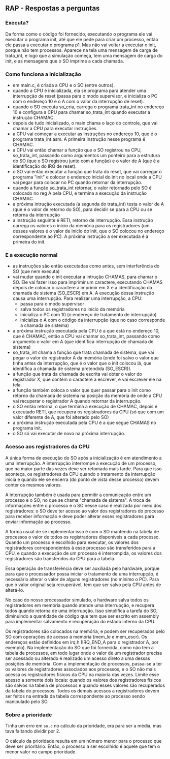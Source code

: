 ## RAP - Respostas a perguntas

### Executa?

Da forma como o código foi fornecido, executando o programa ele vai executar o
programa init, até que ele pede para criar um processo, então ele passa a
executar o programa p1. Mas não vai voltar a executar o init, porque não tem
processos. Aparece na tela uma mensagem de carga de trata_int, e logo que a
simulação começa, tem uma mensagem de carga do init, e as mensagens que o SO
imprime a cada chamada.

### Como funciona a Inicialização

- em main.c, é criada a CPU e o SO (entre outros).
- quando a CPU é inicializada, ela se programa para atender uma interrupção de
  reset (passa para o modo supervisor, e inicializa o PC com o endereço 10 e o
  A com o valor da interrupção de reset).
- quando o SO executa so_cria, carrega o programa trata_int no endereço 10 e
  configura a CPU para chamar so_trata_int quando executar a instrução CHAMAC.
- depois de tudo inicializado, o main chama o laço do controle, que vai chamar
  a CPU para executar instruções.
- a CPU vai começar a executar as instruções no endereço 10, que é o programa
  trata_int.asm. A primeira instrução nesse programa é CHAMAC.
- a CPU vai então chamar a função que o SO registrou na CPU, so_trata_int,
  passando como argumentos um ponteiro para a estrutura do SO (que o SO
  registrou junto com a função) e o valor de A (que é a identificação do IRQ de
  reset).
- o SO vai então executar a função que trata do reset, que vai carregar o
  programa "init" e colocar o endereço inicial do init no local onde a CPU vai
  pegar para colocar no PC quando retornar da interrupção.
- quando a função so_trata_int retornar, o valor retornado pelo SO é colocado
  no reg A pela CPU, e termina a execução da instrução CHAMAC.
- a próxima intrução executada (a segunda do trata_int) testa o valor de A (que
  é o valor de retorno do SO), para decidir se para a CPU ou se retorna da
  interrupção
- a instrução seguinte é RETI, retorno de interrupção. Essa instrução carrega
  os valores o início da memória para os registradores (um desses valores é o
  valor de início do init, que o SO colocou no endereço correspondente ao PC).
  A próxima instrução a ser executada é a primeira do init.

### E a execução normal

- as instruções são então executadas como antes, sem interferência do SO (que
  nem executa)
- vai mudar quando o init executar a intrução CHAMAS, para chamar o SO. Ele vai
  fazer isso para imprimir um caractere, executando CHAMAS depois de colocar o
  caractere a imprimir em X e a identificação da chamada de sistema (SO_ESCR) em
  A. A execução dessa instrução causa uma interrupção. Para realizar uma
  interrupção, a CPU:
   - passa para o modo supervisor
   - salva todos os registradores no início da memória
   - inicializa o PC com 10 (o endereço de tratamento de interrupção)
   - inicializa o A com o código da interrupção (que no caso corresponde a
     chamada de sistema)
- a próxima instrução executada pela CPU é a que está no endereço 10, que é
  CHAMAC, então a CPU vai chamar so_trata_int, passando como argumento o valor em
  A (que identifica interrupção de chamada de sistema)
- so_trata_int chama a função que trata chamada de sistema, que vai pegar o
  valor do registrador A da memória (onde foi salvo o valor que tinha antes da
  interrupção, que é o valor que o init colocou lá, que identifica a chamada de
  sistema pretendida (SO_ESCR)).
- a função que trata da chamada de escrita vai obter o valor do registrador X,
  que contém o caractere a escrever, e vai escrever ele na tela.
- a função também coloca o valor que quer passar para o init como retorno da
  chamada de sistema na posição da memória de onde a CPU vai recuperar o
  registrador A quando retornar da interrupção.
- o SO então retorna, o que termina a execução de CHAMAC, depois é executado
  RETI, que recupera os registradores da CPU (só que com um valor diferente de A,
  que foi alterado pelo SO)
- a próxima instrução executada pela CPU é a que segue CHAMAS no programa init.
- o SO só vai executar de novo na próxima interrupção.

### Acesso aos registradores da CPU

A única forma de execução do SO após a inicialização é em atendimento a uma
interrupção. A interrupção interrompe a execução de um processo, que na maior
parte das vezes deve ser retomada mais tarde. Para que isso aconteça, os
registradores da CPU quando o tratamento da interrupção inicia e quando ele se
encerra (do ponto de vista desse processo) devem conter os mesmos valores.

A interrupção também é usada para permitir a comunicação entre um processo e o
SO, no que se chama "chamada de sistema". A troca de informações entre o
processo e o SO nesse caso é realizada por meio dos registradores: o SO deve
ter acesso ao valor dos registradores do processo para receber informação e
deve poder alterar esses registradores para enviar informação ao processo.

A forma usual de se implementar isso é com o SO mantendo na tabela de processos
o valor de todos os registradores disponíveis a cada processo. Quando um
processo é escolhido para executar, os valores dos registradores
correspondentes à esse processo são transferidos para a CPU, e quando a
execução de um processo é interrompida, os valores dos registradores são
transferidos da CPU para a tabela.

Essa operação de transferência deve ser auxiliada pelo hardware, porque para
que o processador possa iniciar o tratamento de uma interrupção, é necessário
alterar o valor de alguns registradores (no mínimo o PC). Para que o valor
original seja recuperável, tem que ser salvo pela CPU antes de alterá-lo.

No caso do nosso processador simulado, o hardware salva todos os registradores
em memória quando atende uma interrupção, e recupera todos quando retorna de
uma interrupção. Isso simplifica a tarefa do SO, diminuindo a quantidade de
código que tem que ser escrito em assembly para implementar salvamento e
recuperação do estado interno da CPU.

Os registradores são colocados na memória, e podem ser recuperados pelo SO com
operações de acesso á memória (mem_le e mem_escr). Os endereços estão definidos
em irq.h (IRQ_END_A para o registrador A, por exemplo). Na implementação do SO
que foi fornecida, como não tem a tabela de processos, em todo lugar onde o
valor de um registrador precisa ser acessado ou alterado é realizado um acesso
direto a uma dessas posições de memória. Com a implementação de processos,
passa-se a ter os valores de registradores associados aos processos, e o SO não
mais acessa os registradores físicos da CPU na maioria das vezes. Limite esse
acesso a somente dois locais: quando os valores dos registradores físicos são
salvos na tabela de processos e quando esses valores são recuperados da tabela
do processos. Todos os demais acessos a registradores devem ser feitos na
entrada da tabela correspondente ao processo sendo manipulado pelo SO.

### Sobre a prioridade

Tinha um erro em `so.c` no cálculo da prioridade, era para ser a média, mas tava faltando dividir por 2.

O cálculo da prioridade resulta em um número menor para o processo que deve ser prioritário. Então, o processo a ser escolhido é aquele que tem o menor valor no campo prioridade.
